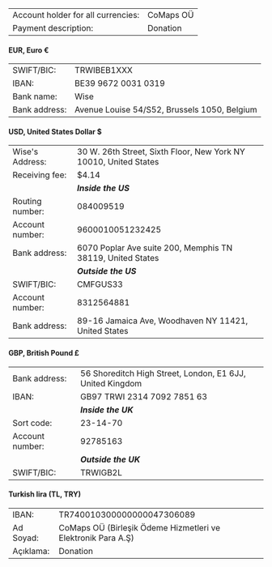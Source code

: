 |   |   |
|---|---|
Account holder for all currencies: | CoMaps OÜ
Payment description:               | Donation

#### EUR, Euro €

|   |   |
|---|---|
SWIFT/BIC:      | TRWIBEB1XXX
IBAN:           | BE39 9672 0031 0319
Bank name:      | Wise
Bank address:   | Avenue Louise 54/S52, Brussels 1050, Belgium

#### USD, United States Dollar $

|   |   |
|---|---|
Wise's Address: | 30 W. 26th Street, Sixth Floor, New York NY 10010, United States
Receiving fee:  | $4.14
|               | ***Inside the US***
Routing number: | 084009519
Account number: | 9600010051232425
Bank address:   | 6070 Poplar Ave suite 200, Memphis TN 38119, United States
|               | ***Outside the US***
SWIFT/BIC:      | CMFGUS33
Account number: | 8312564881
Bank address:   | 89-16 Jamaica Ave, Woodhaven NY 11421, United States

#### GBP, British Pound £

|   |   |
|---|---|
Bank address:   | 56 Shoreditch High Street, London, E1 6JJ, United Kingdom
IBAN:           | GB97 TRWI 2314 7092 7851 63
|               | ***Inside the UK***
Sort code:      | 23-14-70
Account number: | 92785163
|               | ***Outside the UK***
SWIFT/BIC:      | TRWIGB2L

#### Turkish lira (TL, TRY)

|   |   |
|---|---|
IBAN:     | TR740010300000000047306089
Ad Soyad: | CoMaps OÜ (Birleşik Ödeme Hizmetleri ve Elektronik Para A.Ş)
Açıklama: | Donation
